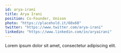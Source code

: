 ```yaml
---
id: arya-irani
title: Arya Irani
position: Co-Founder, Unison
photo: "https://placehold.it/60x60"
twitter: "https://www.twitter.com/arya-irani"
linkedin: "https://www.linkedin.com/in/aryairani"
---
```

Lorem ipsum dolor sit amet, consectetur adipiscing elit.
